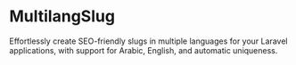 # MultilangSlug
Effortlessly create SEO-friendly slugs in multiple languages for your Laravel applications, with support for Arabic, English, and automatic uniqueness.
